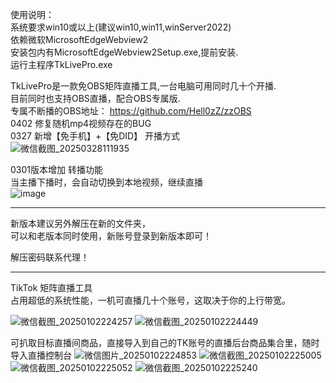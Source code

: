 使用说明：<br>
系统要求win10或以上(建议win10,win11,winServer2022)<br>
依赖微软MicrosoftEdgeWebview2<br>
安装包内有MicrosoftEdgeWebview2Setup.exe,提前安装.<br>
运行主程序TkLivePro.exe<br>

TkLivePro是一款免OBS矩阵直播工具,一台电脑可用同时几十个开播.<br>
目前同时也支持OBS直播，配合OBS专属版.<br>
专属不断播的OBS地址： https://github.com/Hell0zZ/zzOBS <br>
0402 修复随机mp4视频存在的BUG <br>
0327 新增【免手机】+【免DID】 开播方式 <br>
![微信截图_20250328111935](https://github.com/user-attachments/assets/63656442-260f-4a17-b932-04dedd64e798)

0301版本增加 转播功能 <br>
当主播下播时，会自动切换到本地视频，继续直播 <br>
![image](https://github.com/user-attachments/assets/4cf85a13-f315-4753-bfc6-3959bed21513)

---------------------------------------------------------------------------------------------
新版本建议另外解压在新的文件夹， <br>
可以和老版本同时使用，新账号登录到新版本即可！<br>

解压密码联系代理！<br>



---------------------------------------------------------------------------------------------

TikTok 矩阵直播工具<br>
占用超低的系统性能，一机可直播几十个账号，这取决于你的上行带宽。<br>

![微信截图_20250102224257](https://github.com/user-attachments/assets/c2115c7b-7369-41c4-bfe5-a5789e9ce94d)
![微信截图_20250102224449](https://github.com/user-attachments/assets/dc3416d3-82eb-4ce5-b371-59d220b15e5d)

可扒取目标直播间商品，直接导入到自己的TK账号的直播后台商品集合里，随时导入直播控制台
![微信图片_20250102224853](https://github.com/user-attachments/assets/cf4906ef-6ba9-486d-b067-0c35a46bd6b4)
![微信截图_20250102225005](https://github.com/user-attachments/assets/8af0bb5e-db0d-40bd-a81e-61612c4231ff)
![微信截图_20250102225052](https://github.com/user-attachments/assets/cd7c3945-07c2-45cf-ba12-8d5f8022e310)
![微信截图_20250102225240](https://github.com/user-attachments/assets/782f3a98-c7c4-4d61-87cc-ef9955e23303)

